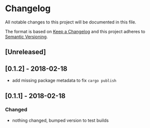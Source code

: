 # Changelog

All notable changes to this project will be documented in this file.

The format is based on [Keep a Changelog](http://keepachangelog.com/en/1.0.0/)
and this project adheres to [Semantic Versioning](http://semver.org/spec/v2.0.0.html).

## [Unreleased]

## [0.1.2] - 2018-02-18

* add missing package metadata to fix `cargo publish`

## [0.1.1] - 2018-02-18

### Changed

* nothing changed, bumped version to test builds

